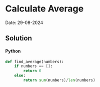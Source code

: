 
# Calculate Average

Date: 29-08-2024

## Solution
#### Python
```python
def find_average(numbers):
    if numbers == []:
        return 0
    else:
        return sum(numbers)/len(numbers)
```
        
